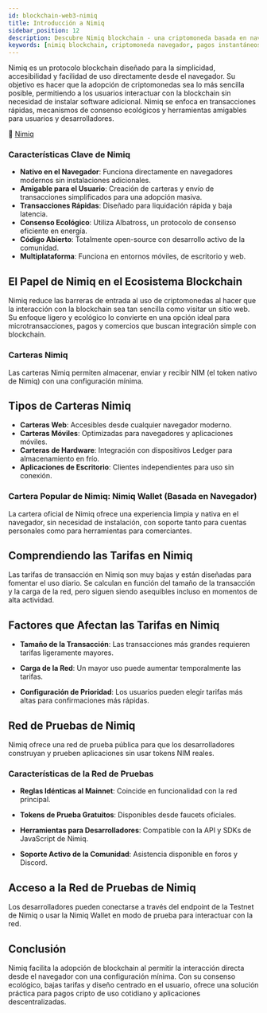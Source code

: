 ```yaml
---
id: blockchain-web3-nimiq
title: Introducción a Nimiq
sidebar_position: 12
description: Descubre Nimiq blockchain - una criptomoneda basada en navegador con pagos instantáneos, intercambios atómicos y enfoque en simplicidad y accesibilidad.
keywords: [nimiq blockchain, criptomoneda navegador, pagos instantáneos, intercambios atómicos, web3 navegador, nimiq coin, pagos descentralizados, accesibilidad cripto]
---
```


Nimiq es un protocolo blockchain diseñado para la simplicidad, accesibilidad y facilidad de uso directamente desde el navegador. Su objetivo es hacer que la adopción de criptomonedas sea lo más sencilla posible, permitiendo a los usuarios interactuar con la blockchain sin necesidad de instalar software adicional. Nimiq se enfoca en transacciones rápidas, mecanismos de consenso ecológicos y herramientas amigables para usuarios y desarrolladores.

🔗 [Nimiq](https://www.nimiq.com/)

### Características Clave de Nimiq
* **Nativo en el Navegador**: Funciona directamente en navegadores modernos sin instalaciones adicionales.
* **Amigable para el Usuario**: Creación de carteras y envío de transacciones simplificados para una adopción masiva.
* **Transacciones Rápidas**: Diseñado para liquidación rápida y baja latencia.
* **Consenso Ecológico**: Utiliza Albatross, un protocolo de consenso eficiente en energía.
* **Código Abierto**: Totalmente open-source con desarrollo activo de la comunidad.
* **Multiplataforma**: Funciona en entornos móviles, de escritorio y web.

## El Papel de Nimiq en el Ecosistema Blockchain
Nimiq reduce las barreras de entrada al uso de criptomonedas al hacer que la interacción con la blockchain sea tan sencilla como visitar un sitio web. Su enfoque ligero y ecológico lo convierte en una opción ideal para microtransacciones, pagos y comercios que buscan integración simple con blockchain.

### Carteras Nimiq
Las carteras Nimiq permiten almacenar, enviar y recibir NIM (el token nativo de Nimiq) con una configuración mínima.

## Tipos de Carteras Nimiq
* **Carteras Web**: Accesibles desde cualquier navegador moderno.
* **Carteras Móviles**: Optimizadas para navegadores y aplicaciones móviles.
* **Carteras de Hardware**: Integración con dispositivos Ledger para almacenamiento en frío.
* **Aplicaciones de Escritorio**: Clientes independientes para uso sin conexión.

### Cartera Popular de Nimiq: Nimiq Wallet (Basada en Navegador)
La cartera oficial de Nimiq ofrece una experiencia limpia y nativa en el navegador, sin necesidad de instalación, con soporte tanto para cuentas personales como para herramientas para comerciantes.

## Comprendiendo las Tarifas en Nimiq
Las tarifas de transacción en Nimiq son muy bajas y están diseñadas para fomentar el uso diario. Se calculan en función del tamaño de la transacción y la carga de la red, pero siguen siendo asequibles incluso en momentos de alta actividad.

## Factores que Afectan las Tarifas en Nimiq
* **Tamaño de la Transacción**: Las transacciones más grandes requieren tarifas ligeramente mayores.

* **Carga de la Red**: Un mayor uso puede aumentar temporalmente las tarifas.

* **Configuración de Prioridad**: Los usuarios pueden elegir tarifas más altas para confirmaciones más rápidas.

## Red de Pruebas de Nimiq
Nimiq ofrece una red de prueba pública para que los desarrolladores construyan y prueben aplicaciones sin usar tokens NIM reales.

### Características de la Red de Pruebas
* **Reglas Idénticas al Mainnet**: Coincide en funcionalidad con la red principal.

* **Tokens de Prueba Gratuitos**: Disponibles desde faucets oficiales.

* **Herramientas para Desarrolladores**: Compatible con la API y SDKs de JavaScript de Nimiq.

* **Soporte Activo de la Comunidad**: Asistencia disponible en foros y Discord.

## Acceso a la Red de Pruebas de Nimiq
Los desarrolladores pueden conectarse a través del endpoint de la Testnet de Nimiq o usar la Nimiq Wallet en modo de prueba para interactuar con la red.

## Conclusión
Nimiq facilita la adopción de blockchain al permitir la interacción directa desde el navegador con una configuración mínima. Con su consenso ecológico, bajas tarifas y diseño centrado en el usuario, ofrece una solución práctica para pagos cripto de uso cotidiano y aplicaciones descentralizadas.

